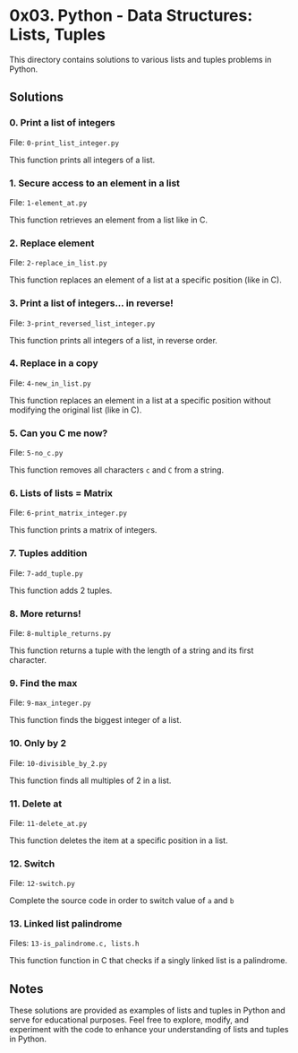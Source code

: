 # 0x03. Python - Data Structures: Lists, Tuples

This directory contains solutions to various lists and tuples problems in Python.

## Solutions

### 0. Print a list of integers

File: `0-print_list_integer.py`

This function prints all integers of a list.

### 1. Secure access to an element in a list

File: `1-element_at.py`

This function retrieves an element from a list like in C.

### 2. Replace element

File: `2-replace_in_list.py`

This function replaces an element of a list at a specific position (like in C).

### 3. Print a list of integers... in reverse!

File: `3-print_reversed_list_integer.py`

This function prints all integers of a list, in reverse order.

### 4. Replace in a copy

File: `4-new_in_list.py`

This function replaces an element in a list at a specific position without modifying the original list (like in C).

### 5. Can you C me now?

File: `5-no_c.py`

This function removes all characters `c` and `C` from a string.

### 6. Lists of lists = Matrix

File: `6-print_matrix_integer.py`

This function prints a matrix of integers.

### 7. Tuples addition

File: `7-add_tuple.py`

This function adds 2 tuples.

### 8. More returns!

File: `8-multiple_returns.py`

This function returns a tuple with the length of a string and its first character.

### 9. Find the max

File: `9-max_integer.py`

This function finds the biggest integer of a list.

### 10. Only by 2

File: `10-divisible_by_2.py`

This function finds all multiples of 2 in a list.

### 11. Delete at

File: `11-delete_at.py`

This function deletes the item at a specific position in a list.

### 12. Switch

File: `12-switch.py`

Complete the source code in order to switch value of `a` and `b`

### 13. Linked list palindrome

Files: `13-is_palindrome.c, lists.h`

This function function in C that checks if a singly linked list is a palindrome.

## Notes

These solutions are provided as examples of lists and tuples in Python and serve for educational purposes. Feel free to explore, modify, and experiment with the code to enhance your understanding of lists and tuples in Python.
